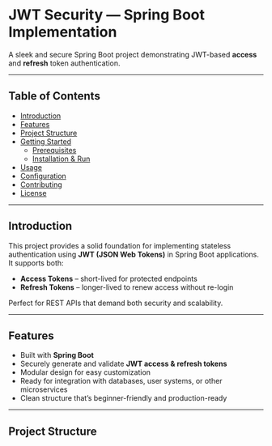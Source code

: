 # JWT Security — Spring Boot Implementation

A sleek and secure Spring Boot project demonstrating JWT-based **access** and **refresh** token authentication.

---

##  Table of Contents

- [Introduction](#introduction)  
- [Features](#features)  
- [Project Structure](#project-structure)  
- [Getting Started](#getting-started)  
  - [Prerequisites](#prerequisites)  
  - [Installation & Run](#installation--run)  
- [Usage](#usage)  
- [Configuration](#configuration)  
- [Contributing](#contributing)  
- [License](#license)

---

## Introduction

This project provides a solid foundation for implementing stateless authentication using **JWT (JSON Web Tokens)** in Spring Boot applications. It supports both:

- **Access Tokens** – short-lived for protected endpoints  
- **Refresh Tokens** – longer-lived to renew access without re-login

Perfect for REST APIs that demand both security and scalability.

---

## Features

- Built with **Spring Boot**
- Securely generate and validate **JWT access & refresh tokens**
- Modular design for easy customization
- Ready for integration with databases, user systems, or other microservices
- Clean structure that’s beginner-friendly and production-ready

---

## Project Structure

